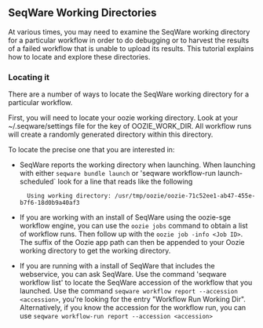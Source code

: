 ## SeqWare Working Directories ##

At various times, you may need to examine the SeqWare working directory for a particular workflow in order to do debugging or to harvest the results of a failed workflow that is unable to upload its results. This tutorial explains how to locate and explore these directories. 

### Locating it ###

There are a number of ways to locate the SeqWare working directory for a particular workflow.

First, you will need to locate your oozie working directory. Look at your ~/.seqware/settings file for the key of OOZIE\_WORK\_DIR. All workflow runs will create a randomly generated directory within this directory.

To locate the precise one that you are interested in:
* SeqWare reports the working directory when launching. When launching with either `seqware bundle launch` or 'seqware workflow-run launch-scheduled` look for a line that reads like the following 

        Using working directory: /usr/tmp/oozie/oozie-71c52ee1-ab47-455e-b7f6-18d0b9a40af3
* If you are working with an install of SeqWare using the oozie-sge workflow engine, you can use the `oozie jobs` command to obtain a list of workflow runs. Then follow up with the `oozie job -info <Job ID>`. The suffix of the Oozie app path can then be appended to your Oozie working directory to get the working directory. 
* If you are running with a install of SeqWare that includes the webservice, you can ask SeqWare. Use the command 'seqware workflow list' to locate the SeqWare accession of the workflow that you launched. Use the command `seqware workflow report --accession <accession>`, you're looking for the entry "Workflow Run Working Dir". Alternatively, if you know the accession for the workflow run, you can use `seqware workflow-run report --accession <accession>`
